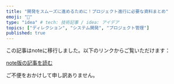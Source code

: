 ```yaml
---
title: "開発をスムーズに進めるために！プロジェクト進行に必要な資料まとめ"
emoji: "📑"
type: "idea" # tech: 技術記事 / idea: アイデア
topics: ["ディレクション", "システム開発", "プロジェクト管理"]
published: true
---
```


この記事はnoteに移行しました。以下のリンクからご覧いただけます：

[note版の記事を読む](https://note.com/gumigumih/n/n1b7bde552e30)

ご不便をおかけして申し訳ありません。